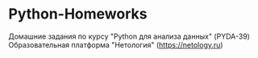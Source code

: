 # Python-Homeworks
Домашние задания по курсу "Python для анализа данных" (PYDA-39)
Образовательная платформа "Нетология" (https://netology.ru)
